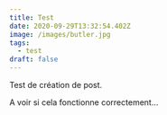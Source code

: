 ```yaml
---
title: Test
date: 2020-09-29T13:32:54.402Z
image: /images/butler.jpg
tags:
  - test
draft: false
---
```

Test de création de post. 

A voir si cela fonctionne correctement...